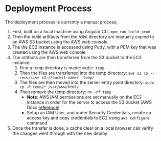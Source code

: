 # Deployment Process #
The deployment process is currently a manual process;

1. First, built on a local machine using Angular CLI: ```npm run build-prod```.
1. Then the build artifacts from the /dist directory are manually copied to an AWS S3 bucket using the AWS web console.
1. The the EC2 instance is accessed using Putty, with a PEM key that was created using the AWS web console.
1. The artifacts are then transferred from the S3 bucket to the EC2 instance.
    1. First a temp directory is made: ```mkdir temp```
    1. Then the files are transferred into the temp directory: ```aws s3 cp --recursive s3://bucket-name/  temp/```
    1. The files are then moved into the server entry point directory: ```sudo cp -R temp/* /var/www/html/```
    1. Then remove the temp directory: ```rm -rf temp```
        - __Note__: AWS IAM permissions are set manually on the EC2 instance in order for the server to access the S3 bucket (AWS Docs [reference](https://aws.amazon.com/premiumsupport/knowledge-center/ec2-instance-access-s3-bucket/))
        - Setup an IAM User, and under Security Credentials, create an access key and copy credentials to EC2 using ```aws configure``` command
1. Once the transfer is done, a cache clear on a local browser can verify the changes went through with the new deploy.
